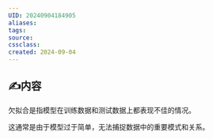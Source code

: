 ```yaml
---
UID: 20240904184905 
aliases: 
tags: 
source: 
cssclass: 
created: 2024-09-04
---
```


## ✍内容

欠拟合是指模型在训练数据和测试数据上都表现不佳的情况。

这通常是由于模型过于简单，无法捕捉数据中的重要模式和关系。
